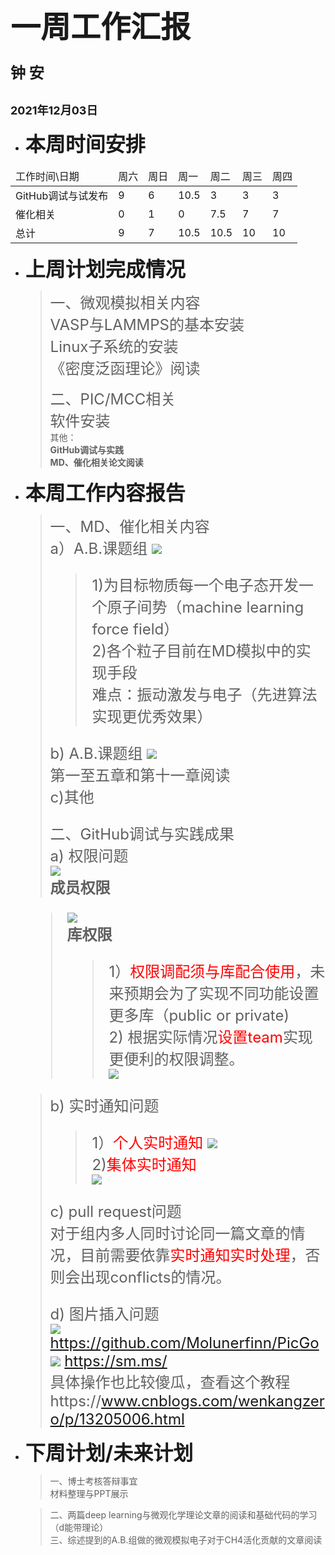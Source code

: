 # <font face="微软雅黑" ><font size=7> 一周工作汇报 </font></font> #
### <font size=5> 钟 安 </font> ###
## <font size=4> 2021年12月03日 </font> ##

* <font size=6>__本周时间安排__</font>
<table>
    <thead>
        <tr>
            <td>工作时间\日期</td>
            <td>周六</td>
            <td>周日</td>
            <td>周一</td>
            <td>周二</td>
            <td>周三</td>
            <td>周四</td>
        </tr>
    </thead>
    <tbody>
        <tr>
            <td>GitHub调试与试发布</td>
            <td>9</td>
            <td>6</td>
            <td>10.5</td>
            <td>3</td>
            <td>3</td>
            <td>3</td>
        </tr>
        <tr>
            <td>催化相关</td>
            <td>0</td>
            <td>1</td>
            <td>0</td>
            <td>7.5</td>
            <td>7</td>
            <td>7</td>
        </tr>
        <tr>
            <td>总计</td>
            <td>9</td>
            <td>7</td>
            <td>10.5</td>
            <td>10.5</td>
            <td>10</td>
            <td>10</td>
        </tr>
    </tbody>
</table>


* <font size=6>__上周计划完成情况__</font>
    ><font size=5> 一、微观模拟相关内容  
    > VASP与LAMMPS的基本安装   
    > Linux子系统的安装  
    > 《密度泛函理论》阅读  
    > 
    > 二、PIC/MCC相关    
    > 软件安装</font>  
    > 其他：  
    > __GitHub调试与实践     
    > MD、催化相关论文阅读__


* <font size=6>__本周工作内容报告__</font>  
    ><font size=5> 一、MD、催化相关内容  
    >a）A.B.课题组
    > ![](https://i.loli.net/2021/12/03/qdMS2pZ9IoCj4te.png)  
    > >1)为目标物质每一个电子态开发一个原子间势（machine learning force field）  
    > >2)各个粒子目前在MD模拟中的实现手段  
    > >  难点：振动激发与电子（先进算法实现更优秀效果）  
    >   
    >b) A.B.课题组
    > ![](https://i.loli.net/2021/12/03/tZNl3gPKBIQmpfz.png)  
    > 第一至五章和第十一章阅读  
    >c)其他 
    >   
    > 二、GitHub调试与实践成果  
    > a) 权限问题  
    > ![](https://i.loli.net/2021/12/03/186gyKRD4v7JiMj.png)  
    > __成员权限__  
  
    > ![](https://i.loli.net/2021/12/03/LejBvVmgq4aHNQE.png)  
    > __库权限__  
    > > 1）<font color=Red>权限调配须与库配合使用</font>，未来预期会为了实现不同功能设置更多库（public or private)  
        2) 根据实际情况<font color=Red>设置team</font>实现更便利的权限调整。  
       ![](https://i.loli.net/2021/12/03/Xex3CkDqBidUKoz.png)
       
    >b) 实时通知问题 
    >  
    > > 1）<font color=Red>个人实时通知</font>
       ![](https://i.loli.net/2021/12/03/VENK4zCTPH1fQun.png)     
       2)<font color=Red>集体实时通知</font>  
       ![](https://i.loli.net/2021/12/03/fPkXM9KWRG2en4a.png)
    >  
    >c) pull request问题    
    > 对于组内多人同时讨论同一篇文章的情况，目前需要依靠<font color=Red>实时通知实时处理</font>，否则会出现conflicts的情况。  
    > 
    >d) 图片插入问题    
    >![](https://i.loli.net/2021/12/03/EHi6ZNzcjFJR7gD.png)  
    > https://github.com/Molunerfinn/PicGo
    >![](https://i.loli.net/2021/12/03/1lU7JWhkFum5jDv.png)
    > https://sm.ms/  
    > 具体操作也比较傻瓜，查看这个教程https://www.cnblogs.com/wenkangzero/p/13205006.html</font>  


* <font size=6>__下周计划/未来计划__</font>  
    > 一、博士考核答辩事宜    
    > 材料整理与PPT展示  

    > 二、两篇deep learning与微观化学理论文章的阅读和基础代码的学习（d能带理论）  
    > 三、综述提到的A.B.组做的微观模拟电子对于CH4活化贡献的文章阅读  

